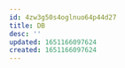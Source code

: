 ```yaml
---
id: 4zw3g50s4oglnuo64p44d27
title: DB
desc: ''
updated: 1651166097624
created: 1651166097624
---
```


